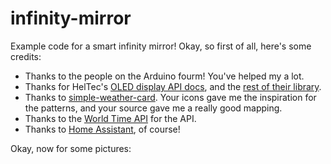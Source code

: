 # infinity-mirror
Example code for a smart infinity mirror!
Okay, so first of all, here's some credits:
- Thanks to the people on the Arduino fourm! You've helped my a lot.
- Thanks for HelTec's [OLED display API docs](https://github.com/HelTecAutomation/Heltec_ESP32/blob/master/src/oled/API.md), and the [rest of their library](https://github.com/HelTecAutomation/Heltec_ESP32/).
- Thanks to [simple-weather-card](https://github.com/kalkih/simple-weather-card). Your icons gave me the inspiration for the patterns, and your source gave me a really good mapping.
- Thanks to the [World Time API](https://worldtimeapi.org/) for the API.
- Thanks to [Home Assistant](https://home-assistant.io/), of course!
  
Okay, now for some pictures:
